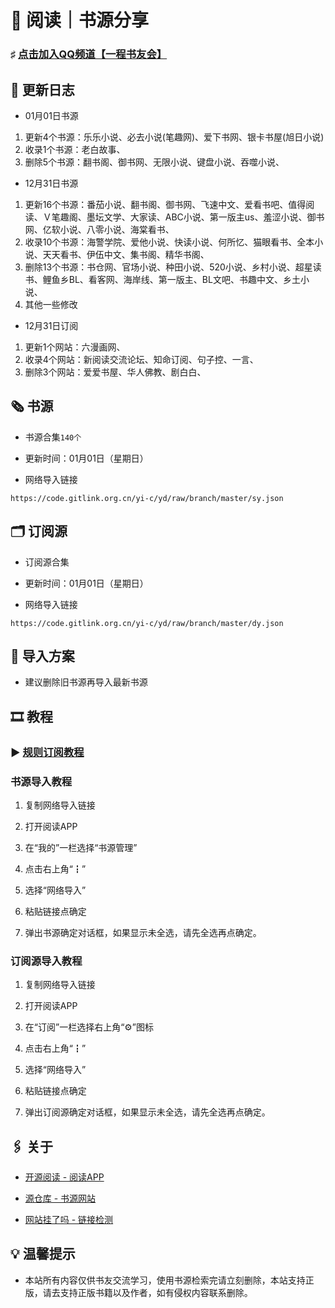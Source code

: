 #  📖 阅读｜书源分享

###  ♯ [点击加入QQ频道【一程书友会】](https://qun.qq.com/qqweb/qunpro/share?_wv=3&_wwv=128&appChannel=share&inviteCode=1W5a7r2&businessType=9&from=246610&biz=ka)

##  📢 更新日志

- 01月01日书源
1. 更新4个书源：乐乐小说、必去小说(笔趣网)、爱下书网、银卡书屋(旭日小说)
2. 收录1个书源：老白故事、
3. 删除5个书源：翻书阁、御书网、无限小说、键盘小说、吞噬小说、

- 12月31日书源
1. 更新16个书源：番茄小说、翻书阁、御书网、飞速中文、爱看书吧、值得阅读、Ｖ笔趣阁、墨坛文学、大家读、ABC小说、第一版主us、羞涩小说、御书网、亿软小说、八零小说、海棠看书、
2. 收录10个书源：海警学院、爱他小说、快读小说、何所忆、猫眼看书、全本小说、天天看书、伊伍中文、集书阁、精华书阁、
3. 删除13个书源：书仓网、官场小说、种田小说、520小说、乡村小说、超星读书、鲤鱼乡BL、看客网、海岸线、第一版主、BL文吧、书趣中文、乡土小说、
4. 其他一些修改

- 12月31日订阅
1. 更新1个网站：六漫画网、
2. 收录4个网站：新阅读交流论坛、知命订阅、句子控、一言、
3. 删除3个网站：爱爱书屋、华人佛教、剧白白、

##  🗞️ 书源

- 书源合集`140个`

- 更新时间：01月01日（星期日）

- 网络导入链接

```
https://code.gitlink.org.cn/yi-c/yd/raw/branch/master/sy.json
```


##  🗂️ 订阅源

- 订阅源合集

- 更新时间：01月01日（星期日）

- 网络导入链接

```
https://code.gitlink.org.cn/yi-c/yd/raw/branch/master/dy.json
```

##  💠 导入方案

- 建议删除旧书源再导入最新书源

##  🎞️ 教程

###  ▶️ [规则订阅教程](https://b23.tv/PQosCT0)

###  书源导入教程

1. 复制网络导入链接

2. 打开阅读APP

3. 在“我的”一栏选择“书源管理”

4. 点击右上角“┇”

5. 选择“网络导入”

6. 粘贴链接点确定

7. 弹出书源确定对话框，如果显示未全选，请先全选再点确定。

###   订阅源导入教程

1. 复制网络导入链接

2. 打开阅读APP

3. 在“订阅”一栏选择右上角“⚙️”图标

4. 点击右上角“┇”

5. 选择“网络导入”

6. 粘贴链接点确定

7. 弹出订阅源确定对话框，如果显示未全选，请先全选再点确定。

##  🖇️ 关于

- [开源阅读 - 阅读APP](https://www.coolapk.com/apk/io.legado.app.release)

- [源仓库 - 书源网站](http://www.yckceo.com/)

- [网站挂了吗 - 链接检测](https://gualemang.com/)

##  💡 温馨提示

- 本站所有内容仅供书友交流学习，使用书源检索完请立刻删除，本站支持正版，请去支持正版书籍以及作者，如有侵权内容联系删除。